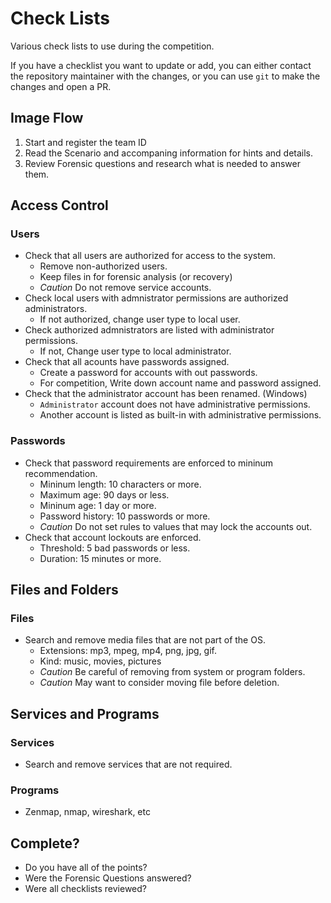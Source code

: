 # Check Lists

Various check lists to use during the competition.

If you have a checklist you want to update or add, you can either contact the repository maintainer with the changes, or you can use `git` to make the changes and open a PR.

## Image Flow

1. Start and register the team ID
2. Read the Scenario and accompaning information for hints and details.
3. Review Forensic questions and research what is needed to answer them.

## Access Control

### Users

* Check that all users are authorized for access to the system.
    * Remove non-authorized users.
    * Keep files in for forensic analysis (or recovery)
    * *Caution* Do not remove service accounts.
* Check local users with admnistrator permissions are authorized administrators.
    * If not authorized, change user type to local user.
* Check authorized admnistrators are listed with administrator permissions.
    * If not, Change user type to local administrator.
* Check that all acounts have passwords assigned.
    * Create a password for accounts with out passwords.
    * For competition, Write down account name and password assigned.
* Check that the administrator account has been renamed. (Windows)
    * `Administrator` account does not have administrative permissions.
    * Another account is listed as built-in with administrative permissions.


### Passwords

* Check that password requirements are enforced to mininum recommendation.
    * Mininum length:  10 characters or more.
    * Maximum age:  90 days or less.
    * Mininum age:  1 day or more.
    * Password history:  10 passwords or more.
    * *Caution* Do not set rules to values that may lock the accounts out.
* Check that account lockouts are enforced.
    * Threshold:  5 bad passwords or less.
    * Duration:  15 minutes or more.
## Files and Folders

### Files

* Search and remove media files that are not part of the OS.
  * Extensions: mp3, mpeg, mp4, png, jpg, gif.
  * Kind: music, movies, pictures
  * *Caution* Be careful of removing from system or program folders.
  * *Caution* May want to consider moving file before deletion.
  
## Services and Programs

### Services

* Search and remove services that are not required.

### Programs

* Zenmap, nmap, wireshark, etc



## Complete?

* Do you have all of the points?
* Were the Forensic Questions answered?
* Were all checklists reviewed?
